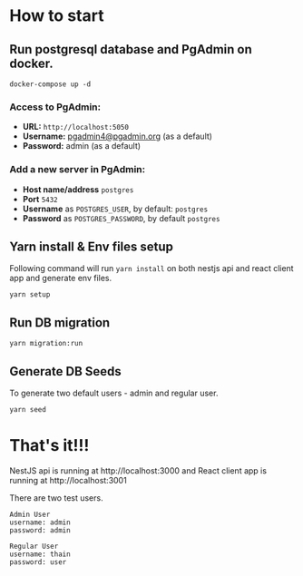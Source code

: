 # How to start

## Run postgresql database and PgAdmin on docker.

```console
docker-compose up -d
```

### Access to PgAdmin:

- **URL:** `http://localhost:5050`
- **Username:** pgadmin4@pgadmin.org (as a default)
- **Password:** admin (as a default)

### Add a new server in PgAdmin:

- **Host name/address** `postgres`
- **Port** `5432`
- **Username** as `POSTGRES_USER`, by default: `postgres`
- **Password** as `POSTGRES_PASSWORD`, by default `postgres`

## Yarn install & Env files setup

Following command will run `yarn install` on both nestjs api and react client app and generate env files.

```console
yarn setup
```

## Run DB migration

```console
yarn migration:run
```

## Generate DB Seeds

To generate two default users - admin and regular user.

```console
yarn seed
```

# That's it!!!

NestJS api is running at http://localhost:3000 and React client app is running at http://localhost:3001

There are two test users.

```
Admin User
username: admin
password: admin
```

```
Regular User
username: thain
password: user
```
